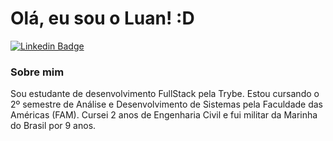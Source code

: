 # Olá, eu sou o Luan! :D

[![Linkedin Badge](https://img.shields.io/badge/-LinkedIn-blue?style=flat-square&logo=Linkedin&logoColor=white&link=https://www.linkedin.com/in/luan-ramalholsr//)](https://www.linkedin.com/in/luan-ramalholsr//)


### Sobre mim
Sou estudante de desenvolvimento FullStack pela Trybe.
Estou cursando o 2º semestre de Análise e Desenvolvimento de Sistemas pela Faculdade das Américas (FAM).
Cursei 2 anos de Engenharia Civil e fui militar da Marinha do Brasil por 9 anos.
